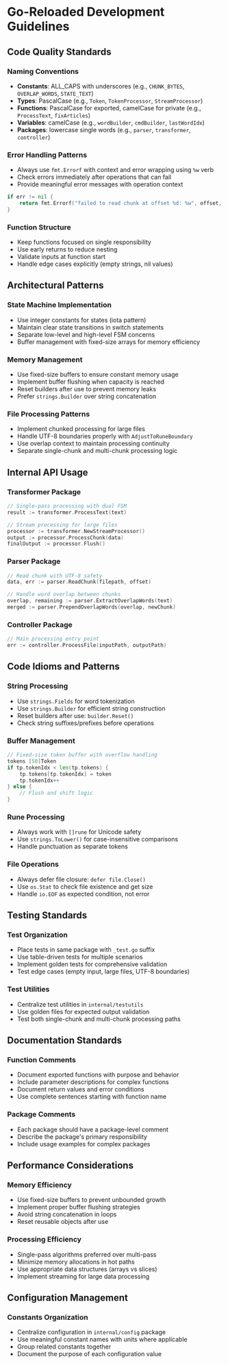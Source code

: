# Go-Reloaded Development Guidelines

## Code Quality Standards

### Naming Conventions
- **Constants**: ALL_CAPS with underscores (e.g., `CHUNK_BYTES`, `OVERLAP_WORDS`, `STATE_TEXT`)
- **Types**: PascalCase (e.g., `Token`, `TokenProcessor`, `StreamProcessor`)
- **Functions**: PascalCase for exported, camelCase for private (e.g., `ProcessText`, `fixArticles`)
- **Variables**: camelCase (e.g., `wordBuilder`, `cmdBuilder`, `lastWordIdx`)
- **Packages**: lowercase single words (e.g., `parser`, `transformer`, `controller`)

### Error Handling Patterns
- Always use `fmt.Errorf` with context and error wrapping using `%w` verb
- Check errors immediately after operations that can fail
- Provide meaningful error messages with operation context
```go
if err != nil {
    return fmt.Errorf("failed to read chunk at offset %d: %w", offset, err)
}
```

### Function Structure
- Keep functions focused on single responsibility
- Use early returns to reduce nesting
- Validate inputs at function start
- Handle edge cases explicitly (empty strings, nil values)

## Architectural Patterns

### State Machine Implementation
- Use integer constants for states (iota pattern)
- Maintain clear state transitions in switch statements
- Separate low-level and high-level FSM concerns
- Buffer management with fixed-size arrays for memory efficiency

### Memory Management
- Use fixed-size buffers to ensure constant memory usage
- Implement buffer flushing when capacity is reached
- Reset builders after use to prevent memory leaks
- Prefer `strings.Builder` over string concatenation

### File Processing Patterns
- Implement chunked processing for large files
- Handle UTF-8 boundaries properly with `AdjustToRuneBoundary`
- Use overlap context to maintain processing continuity
- Separate single-chunk and multi-chunk processing logic

## Internal API Usage

### Transformer Package
```go
// Single-pass processing with dual FSM
result := transformer.ProcessText(text)

// Stream processing for large files
processor := transformer.NewStreamProcessor()
output := processor.ProcessChunk(data)
finalOutput := processor.Flush()
```

### Parser Package
```go
// Read chunk with UTF-8 safety
data, err := parser.ReadChunk(filepath, offset)

// Handle word overlap between chunks
overlap, remaining := parser.ExtractOverlapWords(text)
merged := parser.PrependOverlapWords(overlap, newChunk)
```

### Controller Package
```go
// Main processing entry point
err := controller.ProcessFile(inputPath, outputPath)
```

## Code Idioms and Patterns

### String Processing
- Use `strings.Fields` for word tokenization
- Use `strings.Builder` for efficient string construction
- Reset builders after use: `builder.Reset()`
- Check string suffixes/prefixes before operations

### Buffer Management
```go
// Fixed-size token buffer with overflow handling
tokens [50]Token
if tp.tokenIdx < len(tp.tokens) {
    tp.tokens[tp.tokenIdx] = token
    tp.tokenIdx++
} else {
    // Flush and shift logic
}
```

### Rune Processing
- Always work with `[]rune` for Unicode safety
- Use `strings.ToLower()` for case-insensitive comparisons
- Handle punctuation as separate tokens

### File Operations
- Always defer file closure: `defer file.Close()`
- Use `os.Stat` to check file existence and get size
- Handle `io.EOF` as expected condition, not error

## Testing Standards

### Test Organization
- Place tests in same package with `_test.go` suffix
- Use table-driven tests for multiple scenarios
- Implement golden tests for comprehensive validation
- Test edge cases (empty input, large files, UTF-8 boundaries)

### Test Utilities
- Centralize test utilities in `internal/testutils`
- Use golden files for expected output validation
- Test both single-chunk and multi-chunk processing paths

## Documentation Standards

### Function Comments
- Document exported functions with purpose and behavior
- Include parameter descriptions for complex functions
- Document return values and error conditions
- Use complete sentences starting with function name

### Package Comments
- Each package should have a package-level comment
- Describe the package's primary responsibility
- Include usage examples for complex packages

## Performance Considerations

### Memory Efficiency
- Use fixed-size buffers to prevent unbounded growth
- Implement proper buffer flushing strategies
- Avoid string concatenation in loops
- Reset reusable objects after use

### Processing Efficiency
- Single-pass algorithms preferred over multi-pass
- Minimize memory allocations in hot paths
- Use appropriate data structures (arrays vs slices)
- Implement streaming for large data processing

## Configuration Management

### Constants Organization
- Centralize configuration in `internal/config` package
- Use meaningful constant names with units where applicable
- Group related constants together
- Document the purpose of each configuration value